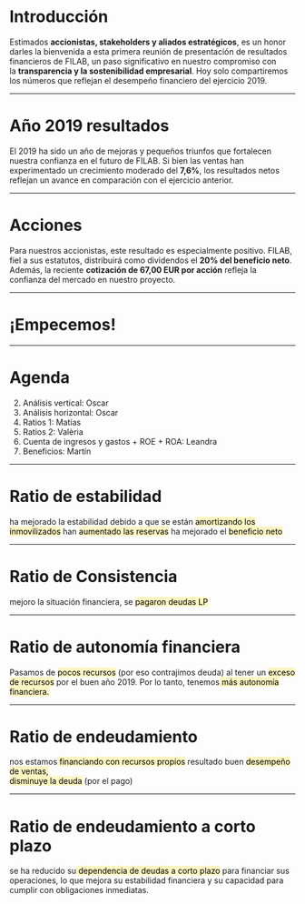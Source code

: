 # Introducción

Estimados **accionistas, stakeholders y aliados estratégicos**, es un honor darles la bienvenida a esta primera reunión de presentación de resultados financieros de FILAB, un paso significativo en nuestro compromiso con la **transparencia y la sostenibilidad empresarial**. Hoy solo compartiremos los números que reflejan el desempeño financiero del ejercicio 2019.

---

# Año 2019 resultados

El 2019 ha sido un año de mejoras y pequeños triunfos que fortalecen nuestra confianza en el futuro de FILAB. Si bien las ventas han experimentado un crecimiento moderado del **7,6%**, los resultados netos reflejan un avance en comparación con el ejercicio anterior. 

--- 

# Acciones

Para nuestros accionistas, este resultado es especialmente positivo. FILAB, fiel a sus estatutos, distribuirá como dividendos el **20% del beneficio neto**. Además, la reciente **cotización de 67,00 EUR por acción** refleja la confianza del mercado en nuestro proyecto.


---

# ¡Empecemos!


--- 

# Agenda

2. Análisis vertical: Oscar
3. Análisis horizontal: Oscar
4. Ratios 1: Matías
5. Ratios 2: Valèria
6. Cuenta de ingresos y gastos + ROE + ROA: Leandra
7. Beneficios: Martín

---

# Ratio de estabilidad

ha mejorado la estabilidad debido a que se están <mark style="background: #FFF3A3A6;">amortizando los inmovilizados</mark>
han <mark style="background: #FFF3A3A6;">aumentado las reservas</mark>
ha mejorado el <mark style="background: #FFF3A3A6;">beneficio neto</mark>

---
# Ratio de Consistencia
mejoro la situación financiera, se <mark style="background: #FFF3A3A6;">pagaron deudas LP</mark>

---
# Ratio de autonomía financiera
Pasamos de <mark style="background: #FFF3A3A6;">pocos recursos</mark> (por eso contrajimos deuda) al tener un <mark style="background: #FFF3A3A6;">exceso de recursos</mark> por el buen año 2019. Por lo tanto, tenemos<mark style="background: #FFF3A3A6;"> más autonomía financiera.</mark>

---
# Ratio de endeudamiento 
 nos estamos<mark style="background: #FFF3A3A6;"> financiando con recursos propios</mark> resultado buen <mark style="background: #FFF3A3A6;">desempeño de ventas,</mark>   
 <mark style="background: #FFF3A3A6;">disminuye la deuda</mark> (por el pago)

---
# Ratio de endeudamiento a corto plazo

se ha reducido su<mark style="background: #FFF3A3A6;"> dependencia de deudas a corto plazo</mark> para financiar sus operaciones, lo que mejora su estabilidad financiera y su capacidad para cumplir con obligaciones inmediatas.
